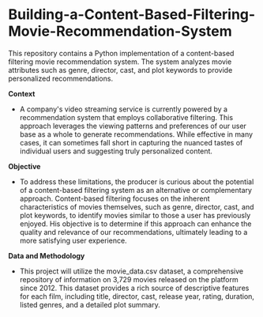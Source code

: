 # Building-a-Content-Based-Filtering-Movie-Recommendation-System
This repository contains a Python implementation of a content-based filtering movie recommendation system. The system analyzes movie attributes such as genre, director, cast, and plot keywords to provide personalized recommendations. 

**Context**
* A company's video streaming service is currently powered by a recommendation system that employs collaborative filtering. This approach leverages the viewing patterns and preferences of our user base as a whole to generate recommendations. While effective in many cases, it can sometimes fall short in capturing the nuanced tastes of individual users and suggesting truly personalized content.

**Objective**
* To address these limitations, the producer is curious about the potential of a content-based filtering system as an alternative or complementary approach. Content-based filtering focuses on the inherent characteristics of movies themselves, such as genre, director, cast, and plot keywords, to identify movies similar to those a user has previously enjoyed. His objective is to determine if this approach can enhance the quality and relevance of our recommendations, ultimately leading to a more satisfying user experience.

**Data and Methodology**
* This project will utilize the movie_data.csv dataset, a comprehensive repository of information on 3,729 movies released on the platform since 2012. This dataset provides a rich source of descriptive features for each film, including title, director, cast, release year, rating, duration, listed genres, and a detailed plot summary.
